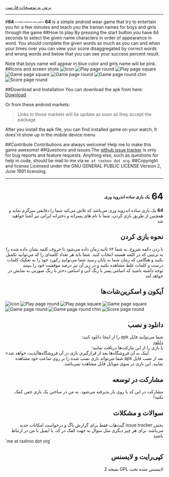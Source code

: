 [پرش به توضیحات فارسی](#PersianSectionStart)
______


#<b>64</b> <sub><sup><sub><sup>*A simple android wear game*</sup></sub></sup></sub>
<b>64</b> is a simple android wear game that try to entertain you for a few minutes and teach you the Iranian names for boys and girls through the game
##How to play
By pressing the start button you have 64 seconds to select the given name characters in order of appearance in word. You should complete the given words as much as you can and when your times over you can view your score disaggregated by correct words and wrong words and below that you can see your success percent result.

Note that boys name will appear in blue color and girls name will be pink.
##Icons and screen shots
![Icon](http://s6.uplod.ir/i/00831/rrvy24dnt9a4.jpg "Icon of the app")
![Play page round](http://s6.uplod.ir/i/00831/00kq632vcw2v.png "Play page round")
![Play page square](http://s6.uplod.ir/i/00831/3qerdy6x48pb.png "Play page square")
![Game page square](http://s6.uplod.ir/i/00831/z6gfd4x8mya1.png "Game page square")
![Game page round](http://s6.uplod.ir/i/00831/365h02emsxww.png "Game page round")
![Game page round chin](http://s6.uplod.ir/i/00831/wbr0ll2pigo5.png "Game page round chin")
![Score page round](http://s6.uplod.ir/i/00831/bqrif1c3j8u9.png "Score page round")

##Download and Installation
You can download the apk from here:
[Download][2]

Or from these android markets:
>Links to those markets will be update as soon as they accept the package

After you install tha apk file, you can find installed game on your watch, It does'nt show up in the mobile device menu

##Contribute
Contributions are always welcome! Help me to make this game awesome!
##Questions and issues
The [github issue tracker][1] is only for bug reports and feature requests. Anything else, such as questions for help in code, should be mail to me via `me at rashno dot org`.
##Copyright and license
Licensed under the GNU GENERAL PUBLIC LICENSE Version 2, June 1991 licensing.

______

<h1 dir="rtl"><a name="PersianSectionStart"></a><b>64</b> <sub><sup><sub><sup>یک بازی ساده اندروید وری</sup></sub></sup></sub></h1>
<div dir="rtl">
<b>64</b> یک بازی ساده اندروید وری می‌باشد که تلاش می‌کند شما را دقایقی سرگرم نماید و همچنین از طریق بازی کردن، شما با نام های پسرانه و دخترانه ایرانی نیز آشنا خواهید شد
</div>
<h2 dir="rtl">نحوه بازی کردن</h2>
<div dir="rtl">
با زدن دکمه شروع، به شما ۶۴ ثانیه زمان داده می‌شود تا حروف کلمه نشان داده شده را به ترتیبی که در کلمه هستند انتخاب کنید. شما باید هر تعداد کلمه‌ای را که می‌توانید تکمیل بکنید و هنگامی که زمان شما به پایان رسید شما می‌توانید رکورد خود را به تفکیک کلمات درست و کلمات غلط مشاهده بکنید و در زیر آن نیز درصد موفقیت خود را ببینید
</div>
<div dir="rtl">
توجه داشته باشید که اسامی پسر با رنگ آبی و اسامی دختر با رنگ صورتی به نمایش در خواهد آمد
</div>

<h2 dir="rtl">آیکون و اسکرین‌شات‌ها</h2>

![Icon](http://s6.uplod.ir/i/00831/rrvy24dnt9a4.jpg "Icon of the app")
![Play page round](http://s6.uplod.ir/i/00831/00kq632vcw2v.png "Play page round")
![Play page square](http://s6.uplod.ir/i/00831/3qerdy6x48pb.png "Play page square")
![Game page square](http://s6.uplod.ir/i/00831/z6gfd4x8mya1.png "Game page square")
![Game page round](http://s6.uplod.ir/i/00831/365h02emsxww.png "Game page round")
![Game page round chin](http://s6.uplod.ir/i/00831/wbr0ll2pigo5.png "Game page round chin")
![Score page round](http://s6.uplod.ir/i/00831/bqrif1c3j8u9.png "Score page round")

<h2 dir="rtl">دانلود و نصب</h2>
<div dir="rtl">
شما می‌توانید فایل apk را از اینجا دانلود کنید:
</div>
<div dir="rtl">
<a href="https://drive.google.com/open?id=0BybDoPW31mYFakR4S3pSVHExcUk">دانلود</a>
</div>
<div dir="rtl">
یا بازی را از این مارکت‌ها دریافت نمایید:
</div>
>لینک به آن فروشگاه‌ها بعد از قرارگیری بازی در آن فروشگاه‌هاآپدیت خواهد شد

<div dir="rtl">
بعد از نصب فایل apk شما می‌تواند بازی نصب شده را بر روی ساعت خود مشاهده نمایید. این بازی در منوی موبایل قابل مشاهده نمی‌باشد.
</div>

<h2 dir="rtl">مشارکت در توسعه</h2>
<div dir="rtl">
مشارکت در این کد با روی باز پذیرفته می‌شود. به من در ساختن یک بازی خفن کمک بکنید!
</div>

<h2 dir="rtl">سوالات و مشکلات</h2>
<div dir="rtl">
بخش issue tracker گیت‌هاب فقط برای گزارش باگ و درخواست امکانات جدید می‌باشد. برای هر چیز دیگری مثل سوال به جهت کمک در کد، با ایمیل با من در ارتباط باشید
</div>
`me at rashno dot org`

<h2 dir="rtl">کپی‌رایت و لایسنس</h2>
<div dir="rtl">
لایسنس شده تحت GPL نسخه 2
</div>


[1]: https://github.com/HosseinRashno/64/issues
[2]: https://drive.google.com/open?id=0BybDoPW31mYFakR4S3pSVHExcUk
